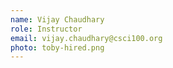 ```yaml
---
name: Vijay Chaudhary
role: Instructor
email: vijay.chaudhary@csci100.org
photo: toby-hired.png
---
```

